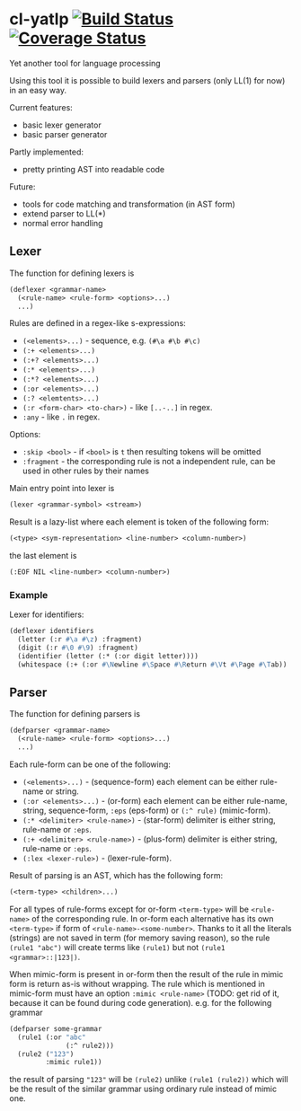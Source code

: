 # cl-yatlp [![Build Status](https://travis-ci.org/rsauex/cl-yatlp.svg?branch=master)](https://travis-ci.org/rsauex/cl-yatlp) [![Coverage Status](https://coveralls.io/repos/github/rsauex/cl-yatlp/badge.svg?branch=master)](https://coveralls.io/github/rsauex/cl-yatlp?branch=master)
Yet another tool for language processing

Using this tool it is possible to build lexers and parsers (only LL(1) for now) in
an easy way.

Current features:
- basic lexer generator
- basic parser generator

Partly implemented:
- pretty printing AST into readable code

Future:
- tools for code matching and transformation (in AST form)
- extend parser to LL(*)
- normal error handling

## Lexer
The function for defining lexers is
```lisp
(deflexer <grammar-name>
  (<rule-name> <rule-form> <options>...)
  ...)
```

Rules are defined in a regex-like s-expressions:
- ```(<elements>...)``` - sequence, e.g. ```(#\a #\b #\c)```
- ```(:+ <elements>...)```
- ```(:+? <elements>...)```
- ```(:* <elements>...)```
- ```(:*? <elements>...)```
- ```(:or <elements>...)```
- ```(:? <elemtents>...)```
- ```(:r <form-char> <to-char>)``` - like ```[..-..]``` in regex.
- ```:any``` - like ```.``` in regex.

Options:
- ```:skip <bool>``` - if ```<bool>``` is ```t``` then resulting tokens will be omitted
- ```:fragment``` - the corresponding rule is not a independent rule, can be used in other rules by their names

Main entry point into lexer is
```lisp
(lexer <grammar-symbol> <stream>)
```

Result is a lazy-list where each element is token of the following form:
```lisp
(<type> <sym-representation> <line-number> <column-number>)
```
the last element is
```lisp
(:EOF NIL <line-number> <column-number>)
```

### Example
Lexer for identifiers:
```lisp
(deflexer identifiers
  (letter (:r #\a #\z) :fragment)
  (digit (:r #\0 #\9) :fragment)
  (identifier (letter (:* (:or digit letter))))
  (whitespace (:+ (:or #\Newline #\Space #\Return #\Vt #\Page #\Tab)) :skip t))
```

## Parser
The function for defining parsers is
```lisp
(defparser <grammar-name>
  (<rule-name> <rule-form> <options>...)
  ...)
```

Each rule-form can be one of the following:
- ```(<elements>...)``` - (sequence-form) each element can be either rule-name or string.
- ```(:or <elements>...)``` - (or-form) each element can be either rule-name, string, sequence-form, ```:eps``` (eps-form) or ```(:^ rule)``` (mimic-form).
- ```(:* <delimiter> <rule-name>)``` - (star-form) delimiter is either string, rule-name or ```:eps```.
- ```(:+ <delimiter> <rule-name>)``` - (plus-form) delimiter is either string, rule-name or ```:eps```.
- ```(:lex <lexer-rule>)``` - (lexer-rule-form).

Result of parsing is an AST, which has the following form:
```lisp
(<term-type> <children>...)
```

For all types of rule-forms except for or-form ```<term-type>``` will be ```<rule-name>``` of the corresponding rule. In or-form
each alternative has its own ```<term-type>``` if form of ```<rule-name>-<some-number>```.
Thanks to it all the literals (strings) are not saved in term (for memory saving reason), 
so the rule ```(rule1 "abc")``` will create terms like ```(rule1)``` but not ```(rule1 <grammar>::|123|)```.

When mimic-form is present in or-form then the result of the rule in mimic form is return as-is without wrapping.
The rule which is mentioned in mimic-form must have an option ```:mimic <rule-name>``` (TODO: get rid of it, because it can be found during code generation). 
e.g. for the following grammar
```lisp
(defparser some-grammar
  (rule1 (:or "abc"
              (:^ rule2)))
  (rule2 ("123")
         :mimic rule1))
```
the result of parsing ```"123"``` will be ```(rule2)``` unlike ```(rule1 (rule2))``` which will be the result
of the similar grammar using ordinary rule instead of mimic one.

